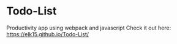 # Todo-List
Productivity app using webpack and javascript
Check it out here: https://elk15.github.io/Todo-List/
